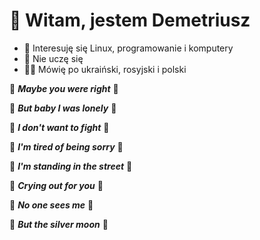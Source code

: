 # 👋 Witam, jestem Demetriusz
- 👀 Interesuję się Linux, programowanie i komputery
- 🌱 Nie uczę się
- 🙍‍♂️ Mówię po ukraiński, rosyjski i polski

🤟 ___Maybe you were right___ 🎸

🤟 ___But baby I was lonely___ 🎸

🤟 ___I don't want to fight___ 🎸

🤟 ___I'm tired of being sorry___ 🎸

🤟 ___I'm standing in the street___ 🎸

🤟 ___Crying out for you___ 🎸

🤟 ___No one sees me___ 🎸

🤟 ___But the silver moon___ 🎸

<!---
padsp-64/padsp-64 is a ✨ special ✨ repository because its `README.md` (this file) appears on your GitHub profile.
You can click the Preview link to take a look at your changes.
--->
